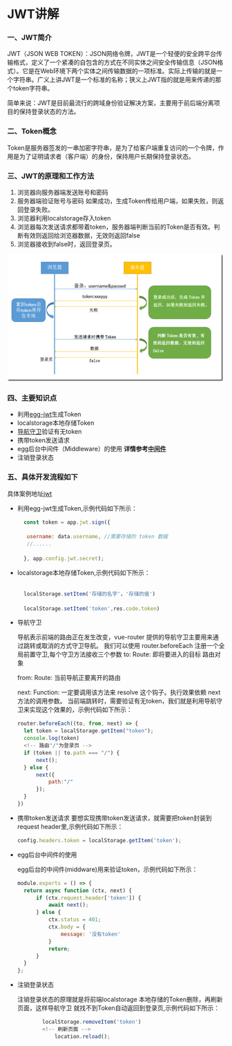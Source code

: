 # JWT讲解

### 一、JWT简介

JWT（JSON WEB TOKEN）：JSON网络令牌，JWT是一个轻便的安全跨平台传输格式，定义了一个紧凑的自包含的方式在不同实体之间安全传输信息（JSON格式）。它是在Web环境下两个实体之间传输数据的一项标准。实际上传输的就是一个字符串。广义上讲JWT是一个标准的名称；狭义上JWT指的就是用来传递的那个token字符串。

简单来说：JWT是目前最流行的跨域身份验证解决方案，主要用于前后端分离项目的保持登录状态的方法。

### 二、Token概念

Token是服务器签发的一串加密字符串，是为了给客户端重复访问的一个令牌，作用是为了证明请求者（客户端）的身份，保持用户长期保持登录状态。

### 三、JWT的原理和工作方法


1. 浏览器向服务器端发送账号和密码
2. 服务器端验证账号与密码 如果成功，生成Token传给用户端，如果失败，则返回登录失败。
3. 浏览器利用localstorage存入token
4. 浏览器每次发送请求都带着token，服务器端判断当前的Token是否有效。判断有效则返回给浏览器数据，无效则返回false
5. 浏览器接收到false时，返回登录页。
   
![示例图片](../images/jwt.png)


### 四、主要知识点

* 利用[egg-jwt](https://www.npmjs.com/package/egg-jwt)生成Token 
* localstorage本地存储Token
* [导航守卫](https://router.vuejs.org/zh/guide/advanced/navigation-guards.html#%E8%B7%AF%E7%94%B1%E7%8B%AC%E4%BA%AB%E7%9A%84%E5%AE%88%E5%8D%AB)验证有无token
* 携带token发送请求
* egg后台中间件（Middleware）的使用 <b>详情参考[中间件](https://eggjs.org/zh-cn/basics/middleware.html#mobileAside)</b>
* 注销登录状态

### 五、具体开发流程如下 
具体案例地址[jwt](https://github.com/xiaozhoulee/xiaozhou-examples/tree/master/%E9%99%84%E5%BD%95/jwt)

* 利用egg-jwt生成Token,示例代码如下所示：
  
  ```js
    const token = app.jwt.sign({
    
     username: data.username, //需要存储的 token 数据
     //......
     
    }, app.config.jwt.secret);

    ```

* localstorage本地存储Token,示例代码如下所示：
  
  ```js

    localStorage.setItem('存储的名字'，'存储的值')

    localStorage.setItem('token',res.code.token)

  ```

* 导航守卫
  
    导航表示前端的路由正在发生改变，vue-router 提供的导航守卫主要用来通过跳转或取消的方式守卫导航。
    我们可以使用 router.beforeEach 注册一个全局前置守卫,每个守卫方法接收三个参数
    to: Route: 即将要进入的目标 路由对象

    from: Route: 当前导航正要离开的路由

    next: Function: 一定要调用该方法来 resolve 这个钩子。执行效果依赖 next 方法的调用参数。
    当前端跳转时，需要验证有无token，我们就是利用导航守卫来实现这个效果的，示例代码如下所示：
  ```js
  router.beforeEach((to, from, next) => {
    let token = localStorage.getItem("token");
    console.log(token)
    <!-- 路由"/"为登录页 -->
    if (token || to.path === "/") {
        next();
    } else {
        next({
            path:"/"
        });
    }
  })  
  ```
* 携带token发送请求
  要想实现携带token发送请求，就需要把token封装到request header里,示例代码如下所示：

  ```js
  config.headers.token = localStorage.getItem('token');
  ```
* egg后台中间件的使用

  egg后台的中间件(middware)用来验证token，示例代码如下所示：
  ```js
  module.exports = () => {
    return async function (ctx, next) {
        if (ctx.request.header['token']) {
            await next();
        } else {
            ctx.status = 401;
            ctx.body = {
                message: '没有token'
            }
            return;
        }
    }
  };

  ```

* 注销登录状态
  
    注销登录状态的原理就是将前端localstorage
    本地存储的Token删除，再刷新页面，这样导航守卫
    就找不到Token自动返回到登录页,示例代码如下所示：

  ```js
          localStorage.removeItem('token')
          <!-- 刷新页面 -->
              location.reload();
  ```